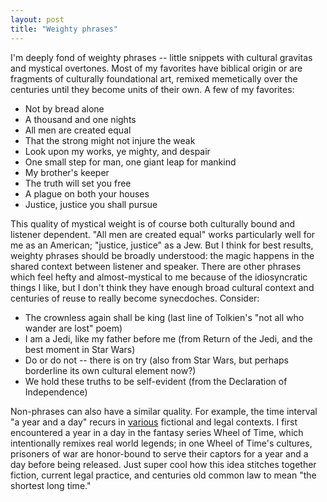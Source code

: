 ```yaml
---
layout: post
title: "Weighty phrases"
---
```


I'm deeply fond of weighty phrases -- little snippets with cultural gravitas and mystical overtones. Most of my favorites have biblical origin or are fragments of culturally foundational art, remixed memetically over the centuries until they become units of their own. A few of my favorites:
* Not by bread alone
* A thousand and one nights
* All men are created equal
* That the strong might not injure the weak
* Look upon my works, ye mighty, and despair
* One small step for man, one giant leap for mankind
* My brother's keeper
* The truth will set you free
* A plague on both your houses
* Justice, justice you shall pursue

This quality of mystical weight is of course both culturally bound and listener dependent. "All men are created equal" works particularly well for me as an American; "justice, justice" as a Jew. But I think for best results, weighty phrases should be broadly understood: the magic happens in the shared context between listener and speaker. There are other phrases which feel hefty and almost-mystical to me because of the idiosyncratic things I like, but I don't think they have enough broad cultural context and centuries of reuse to really become synecdoches. Consider:
* The crownless again shall be king (last line of Tolkien's "not all who wander are lost" poem)
* I am a Jedi, like my father before me (from Return of the Jedi, and the best moment in Star Wars)
* Do or do not -- there is on try (also from Star Wars, but perhaps borderline its own cultural element now?)
* We hold these truths to be self-evident (from the Declaration of Independence)

Non-phrases can also have a similar quality. For example, the time interval "a year and a day" recurs in [various](https://en.wikipedia.org/wiki/Year_and_a_day) fictional and legal contexts. I first encountered a year in a day in the fantasy series Wheel of Time, which intentionally remixes real world legends; in one Wheel of Time's cultures, prisoners of war are honor-bound to serve their captors for a year and a day before being released. Just super cool how this idea stitches together fiction, current legal practice, and centuries old common law to mean "the shortest long time."